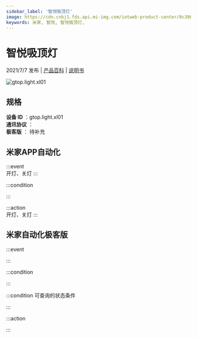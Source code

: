 ```yaml
---
sidebar_label: '智悦吸顶灯'
image: https://cdn.cnbj1.fds.api.mi-img.com/iotweb-product-center/0c386abbb466cabcdc04076ddb6a0b7b_1623981222825.png?GalaxyAccessKeyId=AKVGLQWBOVIRQ3XLEW&Expires=9223372036854775807&Signature=wYR4G3UL8B67eSK+NQ/AM9dJXus=
keywords: 米家, 智悦, 智悦吸顶灯, 
---
```

# 智悦吸顶灯

2021/7/7 发布 | [产品百科](https://home.mi.com/webapp/content/baike/product/index.html?model=gtop.light.xl01/) | [说明书](https://home.mi.com/views/introduction.html?model=gtop.light.xl01&region=cn)

![gtop.light.xl01](https://cdn.cnbj1.fds.api.mi-img.com/iotweb-product-center/0c386abbb466cabcdc04076ddb6a0b7b_1623981222825.png?GalaxyAccessKeyId=AKVGLQWBOVIRQ3XLEW&Expires=9223372036854775807&Signature=wYR4G3UL8B67eSK+NQ/AM9dJXus=)

## 规格  
> 
**设备 ID** ：gtop.light.xl01  
**通讯协议** ：  
**极客版**  ： 待补充 


## 米家APP自动化  

:::event  
开灯、关灯
:::

:::condition  

:::

:::action   
开灯、关灯
:::

## 米家自动化极客版  

:::event  

:::

:::condition  

:::

:::condition 可查询的状态条件  

:::

:::action  

:::

        
